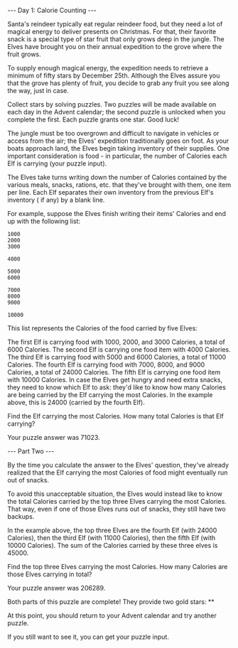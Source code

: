--- Day 1: Calorie Counting ---

Santa's reindeer typically eat regular reindeer food, but they need a lot of
magical energy to deliver presents on Christmas. For that, their favorite snack
is a special type of star fruit that only grows deep in the jungle. The Elves
have brought you on their annual expedition to the grove where the fruit grows.

To supply enough magical energy, the expedition needs to retrieve a minimum of
fifty stars by December 25th. Although the Elves assure you that the grove has
plenty of fruit, you decide to grab any fruit you see along the way, just in
case.

Collect stars by solving puzzles. Two puzzles will be made available on each day
in the Advent calendar; the second puzzle is unlocked when you complete the
first. Each puzzle grants one star. Good luck!

The jungle must be too overgrown and difficult to navigate in vehicles or access
from the air; the Elves' expedition traditionally goes on foot. As your boats
approach land, the Elves begin taking inventory of their supplies. One important
consideration is food - in particular, the number of Calories each Elf is
carrying (your puzzle input).

The Elves take turns writing down the number of Calories contained by the
various meals, snacks, rations, etc. that they've brought with them, one item
per line. Each Elf separates their own inventory from the previous Elf's
inventory (
if any) by a blank line.

For example, suppose the Elves finish writing their items' Calories and end up
with the following list:

    1000
    2000
    3000
    
    4000
    
    5000
    6000
    
    7000
    8000
    9000
    
    10000

This list represents the Calories of the food carried by five Elves:

The first Elf is carrying food with 1000, 2000, and 3000 Calories, a total of
6000 Calories. The second Elf is carrying one food item with 4000 Calories. The
third Elf is carrying food with 5000 and 6000 Calories, a total of 11000
Calories. The fourth Elf is carrying food with 7000, 8000, and 9000 Calories, a
total of 24000 Calories. The fifth Elf is carrying one food item with 10000
Calories. In case the Elves get hungry and need extra snacks, they need to know
which Elf to ask: they'd like to know how many Calories are being carried by the
Elf carrying the most Calories. In the example above, this is 24000 (carried by
the fourth Elf).

Find the Elf carrying the most Calories. How many total Calories is that Elf
carrying?

Your puzzle answer was 71023.

--- Part Two ---

By the time you calculate the answer to the Elves' question, they've already
realized that the Elf carrying the most Calories of food might eventually run
out of snacks.

To avoid this unacceptable situation, the Elves would instead like to know the
total Calories carried by the top three Elves carrying the most Calories. That
way, even if one of those Elves runs out of snacks, they still have two backups.

In the example above, the top three Elves are the fourth Elf (with 24000
Calories), then the third Elf (with 11000 Calories), then the fifth Elf (with
10000 Calories). The sum of the Calories carried by these three elves is 45000.

Find the top three Elves carrying the most Calories. How many Calories are those
Elves carrying in total?

Your puzzle answer was 206289.

Both parts of this puzzle are complete! They provide two gold stars: **

At this point, you should return to your Advent calendar and try another puzzle.

If you still want to see it, you can get your puzzle input.